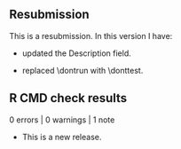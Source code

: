 ## Resubmission
This is a resubmission. In this version I have:

* updated the Description field.

* replaced \dontrun with \donttest.

## R CMD check results

0 errors | 0 warnings | 1 note

* This is a new release.
